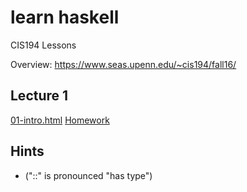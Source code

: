 # learn haskell #

CIS194 Lessons

Overview: https://www.seas.upenn.edu/~cis194/fall16/


## Lecture 1 ##

[01-intro.html](https://www.seas.upenn.edu/~cis194/fall16/lectures/01-intro.html)
[Homework](https://www.seas.upenn.edu/~cis194/fall16/hw/01-intro.html)




## Hints ##

- ("::" is pronounced "has type")

